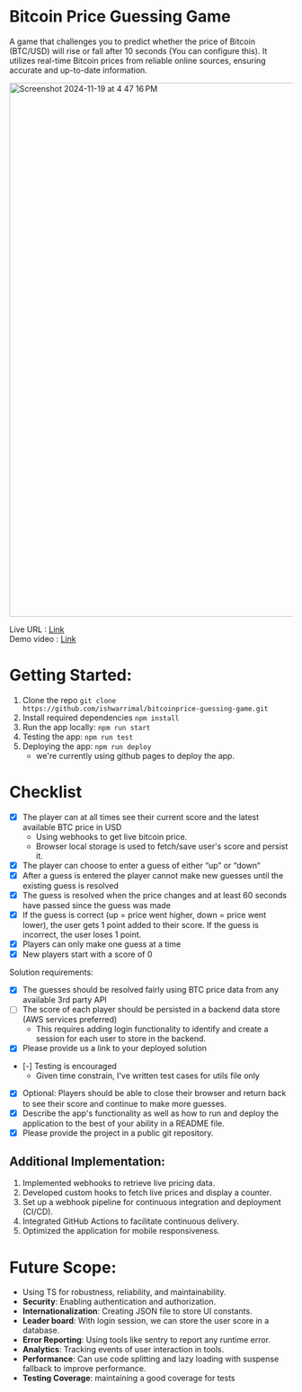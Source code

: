 # Bitcoin Price Guessing Game

A game that challenges you to predict whether the price of Bitcoin (BTC/USD) will rise or fall after 10 seconds (You can configure this). It utilizes real-time Bitcoin prices from reliable online sources, ensuring accurate and up-to-date information.

<img width="950" alt="Screenshot 2024-11-19 at 4 47 16 PM" src="https://github.com/user-attachments/assets/1a8538bf-f1bf-4343-8dc0-da569138e501">


Live URL : [Link](https://ishwarrimal.github.io/bitcoinprice-guessing-game/)  
Demo video : [Link](https://www.loom.com/share/ca8793fe389d4ea2a5b23edb89a3583a?sid=a55bb3e0-e330-4b61-a0e1-097d794b7c6f)

# Getting Started:
1. Clone the repo `git clone https://github.com/ishwarrimal/bitcoinprice-guessing-game.git`
2. Install required dependencies `npm install`
3. Run the app locally: `npm run start`
4. Testing the app: `npm run test`
5. Deploying the app: `npm run deploy`
    * we're currently using github pages to deploy the app.

# Checklist

- [x] The player can at all times see their current score and the latest available BTC price in USD
    - Using webhooks to get live bitcoin price.
    - Browser local storage is used to fetch/save user's score and persist it.
- [x] The player can choose to enter a guess of either “up” or “down“
- [x] After a guess is entered the player cannot make new guesses until the existing guess is resolved
- [x] The guess is resolved when the price changes and at least 60 seconds have passed since the guess was made
- [x] If the guess is correct (up = price went higher, down = price went lower), the user gets 1 point added to their score. If the guess is incorrect, the user loses 1 point.
- [x] Players can only make one guess at a time
- [x] New players start with a score of 0

Solution requirements:

- [x] The guesses should be resolved fairly using BTC price data from any available 3rd party API
- [ ] The score of each player should be persisted in a backend data store (AWS services preferred)
    - This requires adding login functionality to identify and create a session for each user to store in the backend.
- [x] Please provide us a link to your deployed solution
- [-] Testing is encouraged
    - Given time constrain, I've written test cases for utils file only
- [x] Optional: Players should be able to close their browser and return back to see their score and continue to make more guesses.
- [x] Describe the app's functionality as well as how to run and deploy the application to the best of your ability in a README file.
- [x] Please provide the project in a public git repository.

## Additional Implementation:
1. Implemented webhooks to retrieve live pricing data.
2. Developed custom hooks to fetch live prices and display a counter.
3. Set up a webhook pipeline for continuous integration and deployment (CI/CD).
4. Integrated GitHub Actions to facilitate continuous delivery.
5. Optimized the application for mobile responsiveness.

# Future Scope:
- Using TS for robustness, reliability, and maintainability.
- **Security**: Enabling authentication and authorization.
- **Internationalization**: Creating JSON file to store UI constants.
- **Leader board**: With login session, we can store the user score in a database.
- **Error Reporting**: Using tools like sentry to report any runtime error.
- **Analytics**: Tracking events of user interaction in tools.
- **Performance**: Can use code splitting and lazy loading with suspense fallback to improve performance.
- **Testing Coverage**: maintaining a good coverage for tests
